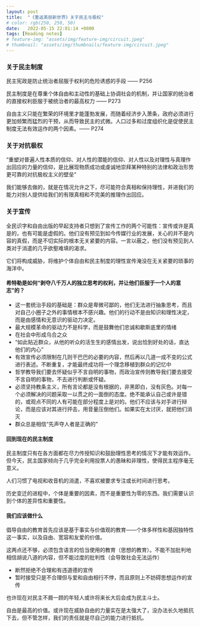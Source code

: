 ```yaml
---
layout: post
title:  "《重返美丽新世界》关于民主与极权"
# color: rgb(250, 250, 50)
date:   2022-05-15 22:01:14 +0800
tags: [Reading notes]
# feature-img: "assets/img/feature-img/circuit.jpeg"
# thumbnail: "assets/img/thumbnails/feature-img/circuit.jpeg"
---
```

### 关于民主制度
民主宪政是防止统治者屈服于权利的危险诱惑的手段 —— P256

民主制度是在尊重个体自由和主动性的基础上协调社会的机制，并让国家的统治者的直接权利臣服于被统治者的最高权力 —— P273

自由主义只能在繁荣的环境里才能蓬勃发展，而随着经济步入萧条，政府必须进行更加频繁而猛烈的干预，从而导致民主的式微。人口过多和过度组织化是促使民主制度无法有效运作的两个因素。—— P274

### 关于对抗极权
“重塑对普遍人性本质的信仰、对人性的潜能的信仰、对人性以及对理性与真理作出回应的力量的信仰，是比展现物质成功或虔诚地崇拜某种特别的法律和政治形势更可靠的对抗极权主义的壁垒”

我们能够去做的，就是在情况允许之下，尽可能符合真相和保持理性，并进我们的能力对别人提供给我们的有限真相和不完美的推理作出回应。

### 关于宣传
全民识字和自由出版的早起支持者只想到了宣传工作的两个可能性：宣传或许是真是的，也有可能是虚假的。他们没有预见到如今传媒行业的发展，关心的并不是内容的真假，而是不切实际的根本无关紧要的内容。一言以蔽之，他们没有预见到人类对于消遣的几乎欲壑难填的渴求。

它们将构成威胁，将维护个体自由和民主制度的理性宣传淹没在无关紧要的琐事的海洋中。

#### 希特勒是如何“剥夺八千万人的独立思考的权利，并让他们臣服于一个人的意志”的？
- 这一套统治手段的基础是：群众是卑微可鄙的，他们无法进行抽象思考，而且对自己小圈子之外的事情根本不感兴趣。他们的行动不是由知识和理性决定，而是由感情和无意识的驱动力决定。
- 最大规模革命的驱动力不是科学，而是鼓舞他们忠诚和歇斯底里的情绪
- 在社会中形成乌合之众
- “如此贴近群众，从他的听众的活生生的感情出发，说出恰到好处的话，直达他们的内心”
- 有效宣传必须限制在几则干巴巴的必要的内容，然后再以几道一成不变的公式进行表述。不断重复，才能最终成功将一个理念移植到群众的记忆中
- 哲学教导我们要去怀疑似乎不言自明的事物，而政治宣传则教导我们要去接受不言自明的事物，不去进行判断或怀疑。
- 必须坚持教条主义，所有言论都是没有根据的，非黑即白，没有灰色。对每一个必须解决的问题采取一以贯之的一面倒的态度。绝不能承认自己或许是错的，或观点不同的人有可能在部分程度上是对的。他们不应该与对手进行辩论，而是应该对其进行抨击，用音量压倒他们。如果实在太讨厌，就把他们消灭
- 群众总是相信“先声夺人者是正确的”

#### 回到现在的民主制度
民主制度只有在各方面都在尽力传授知识和鼓励理性思考的情况下才能有效运作。但今天，民主国家倾向于几乎完全利用投票人的愚昧和非理性，使得民主程序毫无意义。

人们习惯了电视和收音机的消遣，不喜欢被要求专注或长时间进行思考。

历史变迁的进程中，个体是重要的因素，而不是重要性为零的东西。我们需要认识到个体的差异性和重要性。

#### 我们应该做什么
倡导自由的教育首先应该是基于事实与价值观的教育——个体多样性和基因独特性这一事实，以及自由、宽容和友爱的价值。

这两点还不够，必须包含语言的恰当使用的教育（思想的教育）。不能不加批判地相信胡说八道的内容，但不能过度的批判性（会导致社会无法运作）
- 断然拒绝不合理和有违道德的宣传
- 暂时接受只是不合理但与爱和自由相行不悖，而且原则上不妨碍思想运作的宣传

也许现在对民主不屑一顾的年轻人或许将来长大后会成为民主斗士。

自由是最高的价值。或许现在威胁自由的力量实在是太强大了，没办法长久地抵抗下去，但不管怎样，我们的责任就是尽自己的能力进行抵抗。
